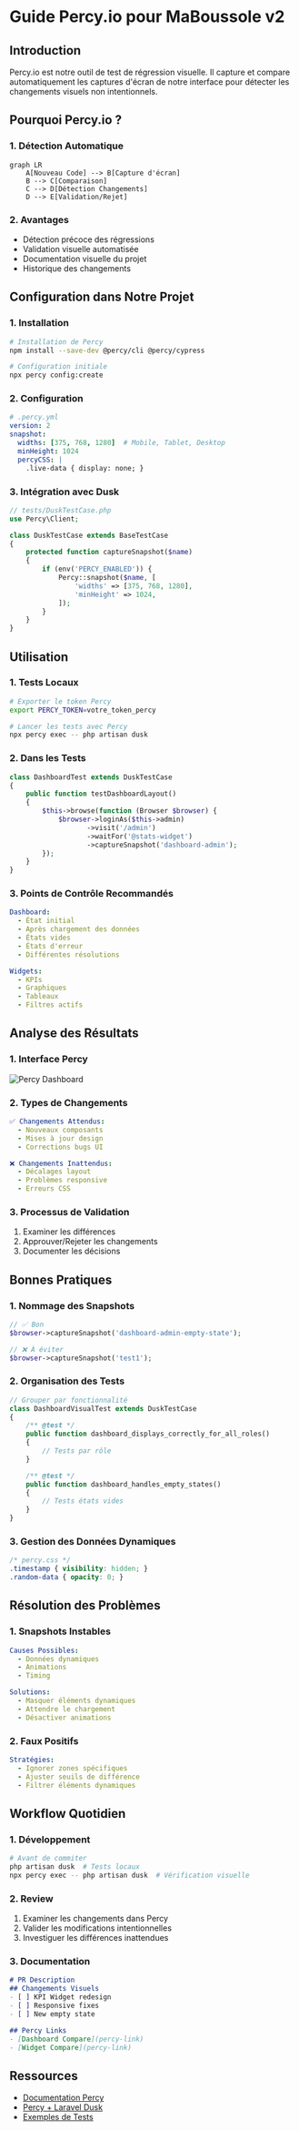 # Guide Percy.io pour MaBoussole v2

## Introduction
Percy.io est notre outil de test de régression visuelle. Il capture et compare automatiquement les captures d'écran de notre interface pour détecter les changements visuels non intentionnels.

## Pourquoi Percy.io ?

### 1. Détection Automatique
```mermaid
graph LR
    A[Nouveau Code] --> B[Capture d'écran]
    B --> C[Comparaison]
    C --> D[Détection Changements]
    D --> E[Validation/Rejet]
```

### 2. Avantages
- Détection précoce des régressions
- Validation visuelle automatisée
- Documentation visuelle du projet
- Historique des changements

## Configuration dans Notre Projet

### 1. Installation
```bash
# Installation de Percy
npm install --save-dev @percy/cli @percy/cypress

# Configuration initiale
npx percy config:create
```

### 2. Configuration
```yaml
# .percy.yml
version: 2
snapshot:
  widths: [375, 768, 1280]  # Mobile, Tablet, Desktop
  minHeight: 1024
  percyCSS: |
    .live-data { display: none; }
```

### 3. Intégration avec Dusk
```php
// tests/DuskTestCase.php
use Percy\Client;

class DuskTestCase extends BaseTestCase
{
    protected function captureSnapshot($name)
    {
        if (env('PERCY_ENABLED')) {
            Percy::snapshot($name, [
                'widths' => [375, 768, 1280],
                'minHeight' => 1024,
            ]);
        }
    }
}
```

## Utilisation

### 1. Tests Locaux
```bash
# Exporter le token Percy
export PERCY_TOKEN=votre_token_percy

# Lancer les tests avec Percy
npx percy exec -- php artisan dusk
```

### 2. Dans les Tests
```php
class DashboardTest extends DuskTestCase
{
    public function testDashboardLayout()
    {
        $this->browse(function (Browser $browser) {
            $browser->loginAs($this->admin)
                   ->visit('/admin')
                   ->waitFor('@stats-widget')
                   ->captureSnapshot('dashboard-admin');
        });
    }
}
```

### 3. Points de Contrôle Recommandés
```yaml
Dashboard:
  - État initial
  - Après chargement des données
  - États vides
  - États d'erreur
  - Différentes résolutions

Widgets:
  - KPIs
  - Graphiques
  - Tableaux
  - Filtres actifs
```

## Analyse des Résultats

### 1. Interface Percy
![Percy Dashboard](https://percy.io/static/images/percy-dashboard.png)

### 2. Types de Changements
```yaml
✅ Changements Attendus:
  - Nouveaux composants
  - Mises à jour design
  - Corrections bugs UI

❌ Changements Inattendus:
  - Décalages layout
  - Problèmes responsive
  - Erreurs CSS
```

### 3. Processus de Validation
1. Examiner les différences
2. Approuver/Rejeter les changements
3. Documenter les décisions

## Bonnes Pratiques

### 1. Nommage des Snapshots
```php
// ✅ Bon
$browser->captureSnapshot('dashboard-admin-empty-state');

// ❌ À éviter
$browser->captureSnapshot('test1');
```

### 2. Organisation des Tests
```php
// Grouper par fonctionnalité
class DashboardVisualTest extends DuskTestCase
{
    /** @test */
    public function dashboard_displays_correctly_for_all_roles()
    {
        // Tests par rôle
    }

    /** @test */
    public function dashboard_handles_empty_states()
    {
        // Tests états vides
    }
}
```

### 3. Gestion des Données Dynamiques
```css
/* percy.css */
.timestamp { visibility: hidden; }
.random-data { opacity: 0; }
```

## Résolution des Problèmes

### 1. Snapshots Instables
```yaml
Causes Possibles:
  - Données dynamiques
  - Animations
  - Timing

Solutions:
  - Masquer éléments dynamiques
  - Attendre le chargement
  - Désactiver animations
```

### 2. Faux Positifs
```yaml
Stratégies:
  - Ignorer zones spécifiques
  - Ajuster seuils de différence
  - Filtrer éléments dynamiques
```

## Workflow Quotidien

### 1. Développement
```bash
# Avant de commiter
php artisan dusk  # Tests locaux
npx percy exec -- php artisan dusk  # Vérification visuelle
```

### 2. Review
1. Examiner les changements dans Percy
2. Valider les modifications intentionnelles
3. Investiguer les différences inattendues

### 3. Documentation
```markdown
# PR Description
## Changements Visuels
- [ ] KPI Widget redesign
- [ ] Responsive fixes
- [ ] New empty state

## Percy Links
- [Dashboard Compare](percy-link)
- [Widget Compare](percy-link)
```

## Ressources
- [Documentation Percy](https://docs.percy.io)
- [Percy + Laravel Dusk](https://docs.percy.io/docs/laravel-dusk)
- [Exemples de Tests](https://github.com/percy/example-percy-laravel-dusk)
